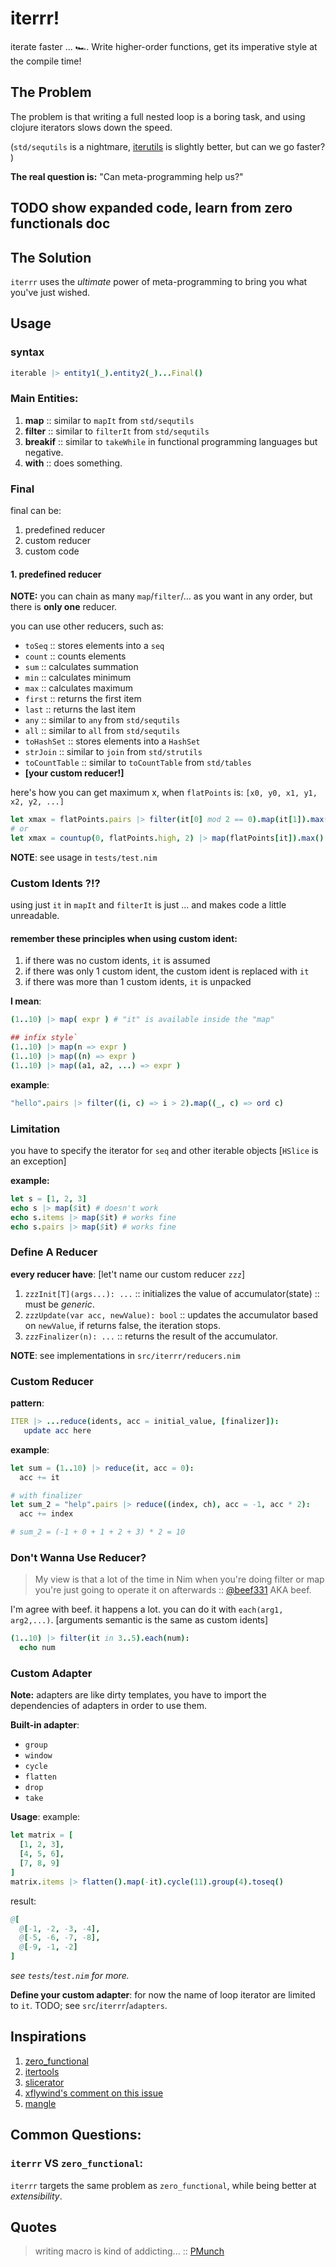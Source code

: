 # iterrr!
iterate faster ... 🏎️.
Write higher-order functions, get its imperative style at the compile time!

## The Problem
The problem is that writing a full nested loop is a boring task, and using clojure iterators slows down the speed.

(`std/sequtils` is a nightmare, [iterutils](https://github.com/def-/nim-iterutils) is slightly better, but can we go faster? )

**The real question is:** "Can meta-programming help us?"

## TODO show expanded code, learn from zero functionals doc

## The Solution
`iterrr` uses the *ultimate* power of meta-programming to bring you what you've just wished.

## Usage

### syntax
```nim
iterable |> entity1(_).entity2(_)...Final()
```

### Main Entities:
1. **map** :: similar to `mapIt` from `std/sequtils`
2. **filter** :: similar to `filterIt` from `std/sequtils`
3. **breakif** :: similar to `takeWhile` in functional programming languages but negative.
4. **with** :: does something.

### Final
final can be:
1. predefined reducer
2. custom reducer
3. custom code

#### 1. predefined reducer

**NOTE:** you can chain as many `map`/`filter`/... as you want in any order, but there is **only one** reducer.

you can use other reducers, such as:
* `toSeq` :: stores elements into a `seq`
* `count` :: counts elements
* `sum` :: calculates summation
* `min` :: calculates minimum
* `max` :: calculates maximum
* `first` :: returns the first item
* `last` :: returns the last item
* `any` :: similar to `any` from `std/sequtils`
* `all` :: similar to `all` from `std/sequtils`
* `toHashSet` :: stores elements into a `HashSet`
* `strJoin` :: similar to `join` from `std/strutils`
* `toCountTable` :: similar to `toCountTable` from `std/tables`
* **[your custom reducer!]**


here's how you can get maximum x, when `flatPoints` is: `[x0, y0, x1, y1, x2, y2, ...]`
```nim
let xmax = flatPoints.pairs |> filter(it[0] mod 2 == 0).map(it[1]).max()
# or
let xmax = countup(0, flatPoints.high, 2) |> map(flatPoints[it]).max()
```

**NOTE**: see usage in `tests/test.nim`

### Custom Idents ?!?
using just `it` in `mapIt` and `filterIt` is just ... and makes code a little unreadable.

#### remember these principles when using custom ident:
1. if there was no custom idents, `it` is assumed
2. if there was only 1 custom ident, the custom ident is replaced with `it`
3. if there was more than 1 custom idents, `it` is unpacked 

**I mean**:  
```nim
(1..10) |> map( expr ) # "it" is available inside the "map"

## infix style`
(1..10) |> map(n => expr )
(1..10) |> map((n) => expr )
(1..10) |> map((a1, a2, ...) => expr )
```

**example**:
```nim
"hello".pairs |> filter((i, c) => i > 2).map((_, c) => ord c)
```

### Limitation
you have to specify the iterator for `seq` and other iterable objects [`HSlice` is an exception]

**example:**
```nim
let s = [1, 2, 3]
echo s |> map($it) # doesn't work
echo s.items |> map($it) # works fine
echo s.pairs |> map($it) # works fine
```

### Define A Reducer
**every reducer have**: [let't name our custom reducer `zzz`]
1. `zzzInit[T](args...): ...` :: initializes the value of accumulator(state) :: must be *generic*.
2. `zzzUpdate(var acc, newValue): bool` :: updates the accumulator based on `newValue`, if returns false, the iteration stops.
3. `zzzFinalizer(n): ...` :: returns the result of the accumulator.

**NOTE**: see implementations in `src/iterrr/reducers.nim`

### Custom Reducer
**pattern**:
```nim
ITER |> ...reduce(idents, acc = initial_value, [finalizer]):
   update acc here
```

**example**:
```nim
let sum = (1..10) |> reduce(it, acc = 0):
  acc += it

# with finalizer
let sum_2 = "help".pairs |> reduce((index, ch), acc = -1, acc * 2):
  acc += index

# sum_2 = (-1 + 0 + 1 + 2 + 3) * 2 = 10

```

### Don't Wanna Use Reducer?
> My view is that a lot of the time in Nim when you're doing filter or map you're just going to operate it on afterwards
:: [@beef331](https://github.com/beef331) AKA beef.

I'm agree with beef. it happens a lot. 
you can do it with `each(arg1, arg2,...)`. [arguments semantic is the same as custom idents]
```nim
(1..10) |> filter(it in 3..5).each(num):
  echo num
```

### Custom Adapter
**Note:** adapters are like dirty templates, you have to import the dependencies of adapters in order to use them.

**Built-in adapter**:
- `group`
- `window`
- `cycle`
- `flatten`
- `drop`
- `take`

**Usage**: 
example:

```nim
let matrix = [
  [1, 2, 3],
  [4, 5, 6],
  [7, 8, 9]
]
matrix.items |> flatten().map(-it).cycle(11).group(4).toseq()
```
result:
```nim
@[
  @[-1, -2, -3, -4], 
  @[-5, -6, -7, -8], 
  @[-9, -1, -2] 
]
```

*see `tests`/`test.nim` for more.*

**Define your custom adapter**:
for now the name of loop iterator are limited to `it`.
TODO; 
see `src`/`iterrr`/`adapters`.


## Inspirations
1. [zero_functional](https://github.com/zero-functional/zero-functional)
2. [itertools](https://github.com/narimiran/itertools)
3. [slicerator](https://github.com/beef331/slicerator)
4. [xflywind's comment on this issue](https://github.com/nim-lang/Nim/issues/18405#issuecomment-888391521)
5. [mangle](https://github.com/baabelfish/mangle/)

## Common Questions:
### `iterrr` VS `zero_functional`:
`iterrr` targets the same problem as `zero_functional`, while being better at  *extensibility*.

## Quotes
> writing macro is kind of addicting...
:: [PMunch](https://github.com/PMunch/)
